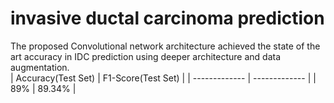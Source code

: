 # invasive ductal carcinoma prediction
The proposed Convolutional network architecture achieved the state of the art accuracy in IDC prediction using deeper architecture and data augmentation. <br>
| Accuracy(Test Set)  | F1-Score(Test Set) |
| ------------- | ------------- |
| 89%  | 89.34%  |
